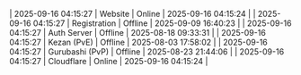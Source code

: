 | 2025-09-16 04:15:27 | Website | Online | 2025-09-16 04:15:24 |
| 2025-09-16 04:15:27 | Registration | Offline | 2025-09-09 16:40:23 |
| 2025-09-16 04:15:27 | Auth Server | Offline | 2025-08-18 09:33:31 |
| 2025-09-16 04:15:27 | Kezan (PvE) | Offline | 2025-08-03 17:58:02 |
| 2025-09-16 04:15:27 | Gurubashi (PvP) | Offline | 2025-08-23 21:44:06 |
| 2025-09-16 04:15:27 | Cloudflare | Online | 2025-09-16 04:15:24 |
